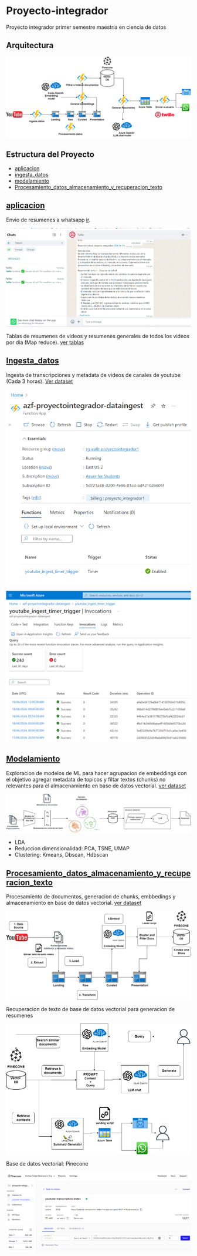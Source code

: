 # Proyecto-integrador
Proyecto integrador primer semestre maestría en ciencia de datos

## Arquitectura

![Arquitectura nube propuesta](Arquitectura_azure.jpg)


## Estructura del Proyecto

- [aplicacion](#aplicacion)
- [ingesta_datos](#ingesta_datos)
- [modelamiento](#modelamiento)
- [Procesamiento_datos_almacenamiento_y_recuperacion_texto](#Procesamiento_datos_almacenamiento_y_recuperacion_texto)

## [aplicacion](aplicacion)

Envio de resumenes a whatsapp [ir](aplicacion).

![Aplicacion](resumen_whatsapp.png)

Tablas de resumenes de videos y resumenes generales de todos los videos por dia (Map reduce). [ver tablas]()


## [Ingesta_datos](ingesta_datos)

Ingesta de transcripciones y metadata de videos de canales de youtube (Cada 3 horas). [Ver dataset](https://huggingface.co/datasets/AndresR2909/youtube_transcriptions_ingest)

![Ingesta de Datos](ingesta_1.png)

![Ingesta de Datos_2](ingesta_2.png)


## [Modelamiento](modelamiento)

Exploracion de modelos de ML para hacer agrupacion de embeddings con el objetivo agregar metadata de topicos y filtar textos (chunks) no relevantes para el almacenamiento en base de datos vectorial. [ver dataset](https://huggingface.co/datasets/AndresR2909/youtube_transcripcions_embeddigns)

![Modelamiento](diagrama_resumenes_llm_cluster.jpg)

* LDA
* Reduccion dimensionalidad: PCA, TSNE, UMAP
* Clustering: Kmeans, Dbscan, Hdbscan


## [Procesamiento_datos_almacenamiento_y_recuperacion_texto](Procesamiento_datos_almacenamiento_y_recuperacion_texto)

Procesamiento de documentos, generacion de chunks, embbedings y almacenamiento en base de datos vectorial. [ver dataset](https://huggingface.co/datasets/AndresR2909/youtube_transcripcions_vector_data_base)

![Procesamiento de Datos, Almacenamiento de Texto](proyecto_1_arquiectura_vdb.jpg)


Recuperacion de texto de base de datos vectorial para generacion de resumenes

![Recuperación de Texto](proyecto_1_arquiectura_vdb_recuperacion_documentos.jpg)


Base de datos vectorial: Pinecone

![Pinecone](pinecone_1.png)





